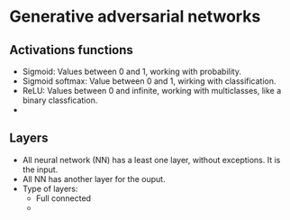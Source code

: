 # Generative adversarial networks

## Activations functions
- Sigmoid: Values between 0 and 1, working with probability.
- Sigmoid softmax: Value between 0 and 1, wirking with classification.
- ReLU: Values between 0 and infinite, working with multiclasses, like a binary classfication.
- 

## Layers
- All neural network (NN) has a least one layer, without exceptions. It is the input.
- All NN has another layer for the ouput.
- Type of layers:
    - Full connected
    - 
